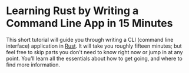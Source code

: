 # Learning Rust by Writing a Command Line App in 15 Minutes

This short tutorial will guide you through writing
a CLI (command line interface) application
in [Rust].
It will take you roughly fifteen minutes;
but feel free to skip parts you don't need to know right now
or jump in at any point.
You’ll learn all the essentials about how to get going,
and where to find more information.

[Rust]: https://rust-lang.org/
